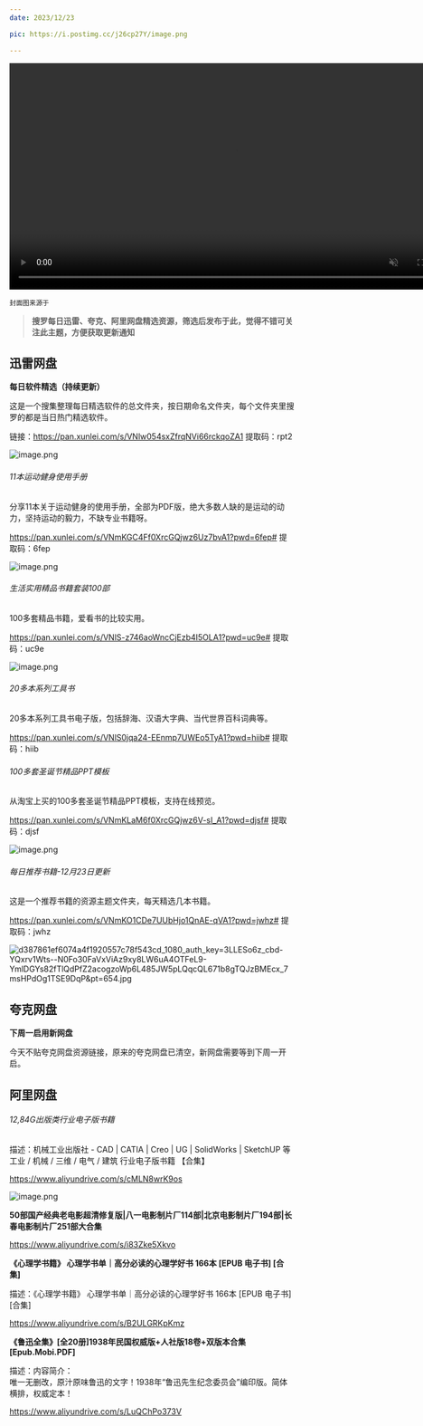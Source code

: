 ```yaml
---
date: 2023/12/23

pic: https://i.postimg.cc/j26cp27Y/image.png

---
```


<video width="800px" preload muted autoplay loop><source src="https://cdn.fliggy.com/upic/BDf4l0.mp4" type="video/mp4" poster="https://i.postimg.cc/j26cp27Y/image.png"></video>

<small>封面图来源于</small>

> **搜罗每日迅雷、夸克、阿里网盘精选资源，筛选后发布于此，觉得不错可关注此主题，方便获取更新通知**

## 迅雷网盘

**每日软件精选（持续更新）**

这是一个搜集整理每日精选软件的总文件夹，按日期命名文件夹，每个文件夹里搜罗的都是当日热门精选软件。

链接：https://pan.xunlei.com/s/VNlw054sxZfrqNVi66rckqoZA1
提取码：rpt2

![image.png](https://img.imgdd.com/f210f3.bc106f4a-231c-48d5-82d1-a5598368e10f.png)

###### 11本运动健身使用手册

分享11本关于运动健身的使用手册，全部为PDF版，绝大多数人缺的是运动的动力，坚持运动的毅力，不缺专业书籍呀。

https://pan.xunlei.com/s/VNmKGC4Ff0XrcGQjwz6Uz7bvA1?pwd=6fep# 提取码：6fep

![image.png](https://img.imgdd.com/f210f3.ac52a8f7-cec6-4d93-9fad-10669d9410c9.png)

###### 生活实用精品书籍套装100部

100多套精品书籍，爱看书的比较实用。

https://pan.xunlei.com/s/VNlS-z746aoWncCjEzb4I5OLA1?pwd=uc9e# 提取码：uc9e

![image.png](https://img.imgdd.com/f210f3.aa183d05-bf10-4fe9-a03c-a7b3b0d6e6ac.png)

###### 20多本系列工具书

20多本系列工具书电子版，包括辞海、汉语大字典、当代世界百科词典等。

https://pan.xunlei.com/s/VNlS0jqa24-EEnmp7UWEo5TyA1?pwd=hiib# 提取码：hiib

###### 100多套圣诞节精品PPT模板

从淘宝上买的100多套圣诞节精品PPT模板，支持在线预览。

https://pan.xunlei.com/s/VNmKLaM6f0XrcGQjwz6V-sI_A1?pwd=djsf# 提取码：djsf

![image.png](https://img.imgdd.com/f210f3.8b8d3c39-fdca-4e9c-9c6e-6eb6e7e2fd66.png)

###### 每日推荐书籍-12月23日更新

这是一个推荐书籍的资源主题文件夹，每天精选几本书籍。

https://pan.xunlei.com/s/VNmKO1CDe7UUbHjo1QnAE-qVA1?pwd=jwhz# 提取码：jwhz

![d387861ef6074a4f1920557c78f543cd_1080_auth_key=3LLESo6z_cbd-YQxrv1Wts--N0Fo30FaVxViAz9xy8LW6uA4OTFeL9-YmlDGYs82fTlQdPfZ2acogzoWp6L485JW5pLQqcQL671b8gTQJzBMEcx_7msHPdOg1TSE9DqP&pt=654.jpg](https://img.imgdd.com/f210f3.ae7c453f-3400-4637-9fd9-0934d184e442.jpg) 

## 夸克网盘

**下周一启用新网盘**

今天不贴夸克网盘资源链接，原来的夸克网盘已清空，新网盘需要等到下周一开启。

## 阿里网盘

###### 12,84G出版类行业电子版书籍

描述：机械工业出版社 - CAD | CATIA | Creo | UG | SolidWorks | SketchUP 等 工业 / 机械 / 三维 / 电气 / 建筑 行业电子版书籍 【合集】  

https://www.aliyundrive.com/s/cMLN8wrK9os

![image.png](https://img.imgdd.com/f210f3.8693fb7d-4563-48ae-8e16-5ba2cdd87d6d.png)

**50部国产经典老电影超清修复版|八一电影制片厂114部|北京电影制片厂194部|长春电影制片厂251部大合集**

https://www.aliyundrive.com/s/i83Zke5Xkvo

**《心理学书籍》 心理学书单｜高分必读的心理学好书 166本 [EPUB 电子书] [合集]**  

描述：《心理学书籍》 心理学书单｜高分必读的心理学好书 166本 [EPUB 电子书] [合集]  

https://www.aliyundrive.com/s/B2ULGRKpKmz 

**《鲁迅全集》[全20册]1938年民国权威版+人社版18卷+双版本合集[Epub.Mobi.PDF]**  

描述：内容简介：  
唯一无删改，原汁原味鲁迅的文字！1938年“鲁迅先生纪念委员会”编印版。简体横排，权威定本！

https://www.aliyundrive.com/s/LuQChPo373V 



